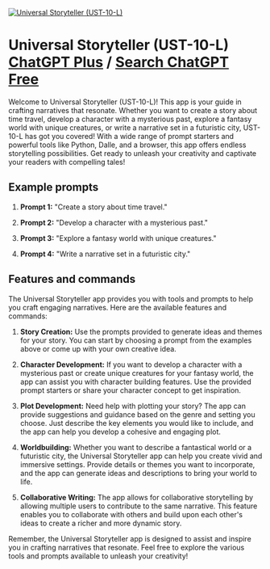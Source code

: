 
[![Universal Storyteller (UST-10-L)](https://files.oaiusercontent.com/file-kl0ENzoPyWnBaNjoo4wiy8m1?se=2123-10-18T08%3A57%3A04Z&sp=r&sv=2021-08-06&sr=b&rscc=max-age%3D31536000%2C%20immutable&rscd=attachment%3B%20filename%3D03df1639-aefa-42b6-af33-ae9525121805.png&sig=ceZkU3SLnXquX%2Bf79xh5jMqtC2xcmgVeaWP5CAICx8M%3D)](https://chat.openai.com/g/g-i2KB66rSE-universal-storyteller-ust-10-l)

# Universal Storyteller (UST-10-L) [ChatGPT Plus](https://chat.openai.com/g/g-i2KB66rSE-universal-storyteller-ust-10-l) / [Search ChatGPT Free](https://gptcall.net/index.html#/?search=Universal%20Storyteller%20(UST-10-L))

Welcome to Universal Storyteller (UST-10-L)! This app is your guide in crafting narratives that resonate. Whether you want to create a story about time travel, develop a character with a mysterious past, explore a fantasy world with unique creatures, or write a narrative set in a futuristic city, UST-10-L has got you covered! With a wide range of prompt starters and powerful tools like Python, Dalle, and a browser, this app offers endless storytelling possibilities. Get ready to unleash your creativity and captivate your readers with compelling tales!

## Example prompts

1. **Prompt 1:** "Create a story about time travel."

2. **Prompt 2:** "Develop a character with a mysterious past."

3. **Prompt 3:** "Explore a fantasy world with unique creatures."

4. **Prompt 4:** "Write a narrative set in a futuristic city."


## Features and commands

The Universal Storyteller app provides you with tools and prompts to help you craft engaging narratives. Here are the available features and commands:

1. **Story Creation:** Use the prompts provided to generate ideas and themes for your story. You can start by choosing a prompt from the examples above or come up with your own creative idea.

2. **Character Development:** If you want to develop a character with a mysterious past or create unique creatures for your fantasy world, the app can assist you with character building features. Use the provided prompt starters or share your character concept to get inspiration.

3. **Plot Development:** Need help with plotting your story? The app can provide suggestions and guidance based on the genre and setting you choose. Just describe the key elements you would like to include, and the app can help you develop a cohesive and engaging plot.

4. **Worldbuilding:** Whether you want to describe a fantastical world or a futuristic city, the Universal Storyteller app can help you create vivid and immersive settings. Provide details or themes you want to incorporate, and the app can generate ideas and descriptions to bring your world to life.

5. **Collaborative Writing:** The app allows for collaborative storytelling by allowing multiple users to contribute to the same narrative. This feature enables you to collaborate with others and build upon each other's ideas to create a richer and more dynamic story.

Remember, the Universal Storyteller app is designed to assist and inspire you in crafting narratives that resonate. Feel free to explore the various tools and prompts available to unleash your creativity!


